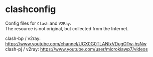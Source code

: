 # clashconfig
Config files for `Clash` and `V2Ray`. \
The resource is not original, but collected from the Internet.

clash-bp / v2ray: https://www.youtube.com/channel/UCX0G0TLANlxVDugOTw-hsNw \
clash-pj / v2ray: https://www.youtube.com/user/microkiawp7/videos
